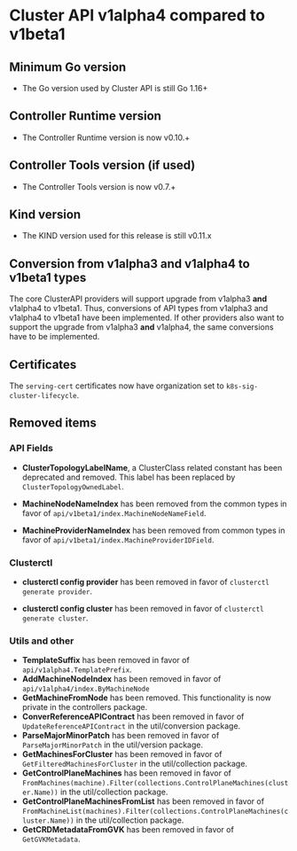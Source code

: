 # Cluster API v1alpha4 compared to v1beta1

## Minimum Go version

- The Go version used by Cluster API is still Go 1.16+

## Controller Runtime version

- The Controller Runtime version is now v0.10.+

## Controller Tools version (if used)

- The Controller Tools version is now v0.7.+

## Kind version

- The KIND version used for this release is still v0.11.x

## Conversion from v1alpha3 and v1alpha4 to v1beta1 types

The core ClusterAPI providers will support upgrade from v1alpha3 **and** v1alpha4 to v1beta1. Thus, conversions of API types 
from v1alpha3 and v1alpha4 to v1beta1 have been implemented. If other providers also want to support the upgrade from v1alpha3 **and**
v1alpha4, the same conversions have to be implemented.

## Certificates

The `serving-cert` certificates now have organization set to `k8s-sig-cluster-lifecycle`.

## Removed items

### API Fields 

- **ClusterTopologyLabelName**, a ClusterClass related constant has been deprecated and removed. This label has been replaced by `ClusterTopologyOwnedLabel`.

- **MachineNodeNameIndex** has been removed from the common types in favor of `api/v1beta1/index.MachineNodeNameField`.

- **MachineProviderNameIndex** has been removed from common types in favor of `api/v1beta1/index.MachineProviderIDField`.

### Clusterctl

- **clusterctl config provider** has been removed in favor of `clusterctl generate provider`.

- **clusterctl config cluster** has been removed in favor of `clusterctl generate cluster`.

### Utils and other

- **TemplateSuffix** has been removed in favor of `api/v1alpha4.TemplatePrefix`.
- **AddMachineNodeIndex** has been removed in favor of `api/v1alpha4/index.ByMachineNode`
- **GetMachineFromNode** has been removed. This functionality is now private in the controllers package.
- **ConverReferenceAPIContract** has been removed in favor of `UpdateReferenceAPIContract` in the util/conversion package.
- **ParseMajorMinorPatch** has been removed in favor of `ParseMajorMinorPatch` in the util/version package.
- **GetMachinesForCluster** has been removed in favor of `GetFilteredMachinesForCluster` in the util/collection package.
- **GetControlPlaneMachines** has been removed in favor of `FromMachines(machine).Filter(collections.ControlPlaneMachines(cluster.Name))`  in the util/collection package.
- **GetControlPlaneMachinesFromList** has been removed in favor of `FromMachineList(machines).Filter(collections.ControlPlaneMachines(cluster.Name))` in the util/collection package. 
- **GetCRDMetadataFromGVK** has been removed in favor of `GetGVKMetadata`.

